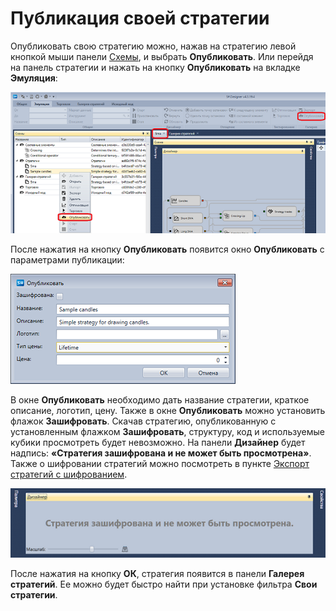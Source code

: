 # Публикация своей стратегии

Опубликовать свою стратегию можно, нажав на стратегию левой кнопкой мыши панели [Схемы](Designer_Panel_Schemas.md), и выбрать **Опубликовать**. Или перейдя на панель стратегии и нажать на кнопку **Опубликовать** на вкладке **Эмуляция**:

![Designer The gallery of strategies 01](../images/Designer_gallery_of_strategies_01.png)

После нажатия на кнопку **Опубликовать** появится окно **Опубликовать** с параметрами публикации:

![Designer The gallery of strategies 02](../images/Designer_gallery_of_strategies_02.png)

В окне **Опубликовать** необходимо дать название стратегии, краткое описание, логотип, цену. Также в окне **Опубликовать** можно установить флажок **Зашифровать**. Скачав стратегию, опубликованную с установленным флажком **Зашифровать**, структуру, код и используемые кубики просмотреть будет невозможно. На панели **Дизайнер** будет надпись: **«Стратегия зашифрована и не может быть просмотрена»**. Также о шифровании стратегий можно посмотреть в пункте [Экспорт стратегий с шифрованием](Designer_Encryption.md).

![Designer The gallery of strategies 03](../images/Designer_gallery_of_strategies_03.png)

После нажатия на кнопку **ОК**, стратегия появится в панели **Галерея стратегий**. Ее можно будет быстро найти при установке фильтра **Свои стратегии**.
